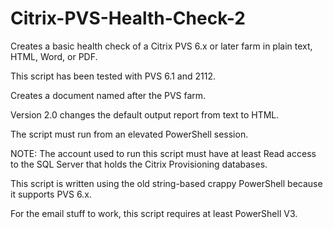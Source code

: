 # Citrix-PVS-Health-Check-2
Creates a basic health check of a Citrix PVS 6.x or later farm in plain text, 
HTML, Word, or PDF.

This script has been tested with PVS 6.1 and 2112.

Creates a document named after the PVS farm.

Version 2.0 changes the default output report from text to HTML.

The script must run from an elevated PowerShell session.

NOTE: The account used to run this script must have at least Read access to the SQL 
Server that holds the Citrix Provisioning databases.

This script is written using the old string-based crappy PowerShell because it 
supports PVS 6.x.

For the email stuff to work, this script requires at least PowerShell V3.
